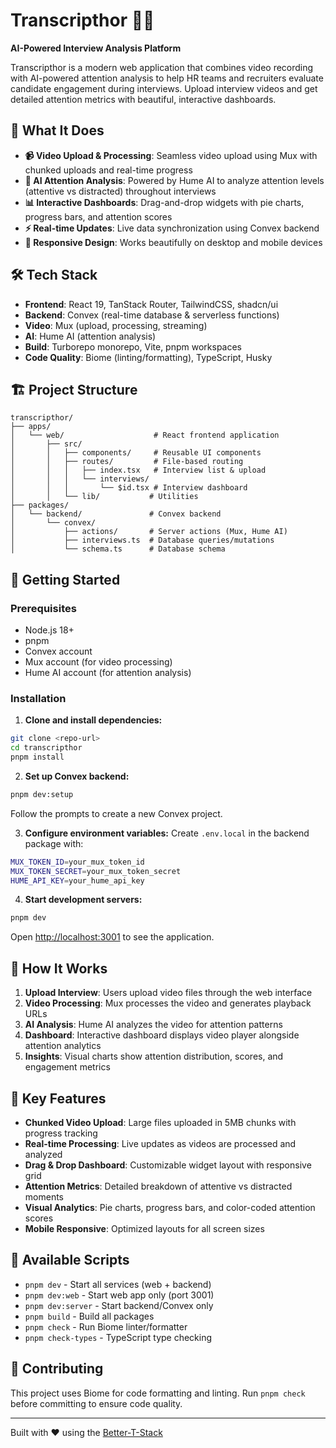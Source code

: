 # Transcripthor 🎥🧠

**AI-Powered Interview Analysis Platform**

Transcripthor is a modern web application that combines video recording with AI-powered attention analysis to help HR teams and recruiters evaluate candidate engagement during interviews. Upload interview videos and get detailed attention metrics with beautiful, interactive dashboards.

## 🚀 What It Does

- **📹 Video Upload & Processing**: Seamless video upload using Mux with chunked uploads and real-time progress
- **🤖 AI Attention Analysis**: Powered by Hume AI to analyze attention levels (attentive vs distracted) throughout interviews
- **📊 Interactive Dashboards**: Drag-and-drop widgets with pie charts, progress bars, and attention scores
- **⚡ Real-time Updates**: Live data synchronization using Convex backend
- **📱 Responsive Design**: Works beautifully on desktop and mobile devices

## 🛠️ Tech Stack

- **Frontend**: React 19, TanStack Router, TailwindCSS, shadcn/ui
- **Backend**: Convex (real-time database & serverless functions)
- **Video**: Mux (upload, processing, streaming)
- **AI**: Hume AI (attention analysis)
- **Build**: Turborepo monorepo, Vite, pnpm workspaces
- **Code Quality**: Biome (linting/formatting), TypeScript, Husky

## 🏗️ Project Structure

```
transcripthor/
├── apps/
│   └── web/                    # React frontend application
│       ├── src/
│       │   ├── components/     # Reusable UI components
│       │   ├── routes/         # File-based routing
│       │   │   ├── index.tsx   # Interview list & upload
│       │   │   └── interviews/
│       │   │       └── $id.tsx # Interview dashboard
│       │   └── lib/           # Utilities
├── packages/
│   └── backend/               # Convex backend
│       └── convex/
│           ├── actions/       # Server actions (Mux, Hume AI)
│           ├── interviews.ts  # Database queries/mutations
│           └── schema.ts      # Database schema
```

## 🚀 Getting Started

### Prerequisites
- Node.js 18+
- pnpm
- Convex account
- Mux account (for video processing)
- Hume AI account (for attention analysis)

### Installation

1. **Clone and install dependencies:**
```bash
git clone <repo-url>
cd transcripthor
pnpm install
```

2. **Set up Convex backend:**
```bash
pnpm dev:setup
```
Follow the prompts to create a new Convex project.

3. **Configure environment variables:**
Create `.env.local` in the backend package with:
```bash
MUX_TOKEN_ID=your_mux_token_id
MUX_TOKEN_SECRET=your_mux_token_secret
HUME_API_KEY=your_hume_api_key
```

4. **Start development servers:**
```bash
pnpm dev
```

Open [http://localhost:3001](http://localhost:3001) to see the application.

## 📖 How It Works

1. **Upload Interview**: Users upload video files through the web interface
2. **Video Processing**: Mux processes the video and generates playback URLs
3. **AI Analysis**: Hume AI analyzes the video for attention patterns
4. **Dashboard**: Interactive dashboard displays video player alongside attention analytics
5. **Insights**: Visual charts show attention distribution, scores, and engagement metrics

## 🎯 Key Features

- **Chunked Video Upload**: Large files uploaded in 5MB chunks with progress tracking
- **Real-time Processing**: Live updates as videos are processed and analyzed
- **Drag & Drop Dashboard**: Customizable widget layout with responsive grid
- **Attention Metrics**: Detailed breakdown of attentive vs distracted moments
- **Visual Analytics**: Pie charts, progress bars, and color-coded attention scores
- **Mobile Responsive**: Optimized layouts for all screen sizes

## 📜 Available Scripts

- `pnpm dev` - Start all services (web + backend)
- `pnpm dev:web` - Start web app only (port 3001)
- `pnpm dev:server` - Start backend/Convex only
- `pnpm build` - Build all packages
- `pnpm check` - Run Biome linter/formatter
- `pnpm check-types` - TypeScript type checking

## 🤝 Contributing

This project uses Biome for code formatting and linting. Run `pnpm check` before committing to ensure code quality.

---

Built with ❤️ using the [Better-T-Stack](https://github.com/AmanVarshney01/create-better-t-stack)
